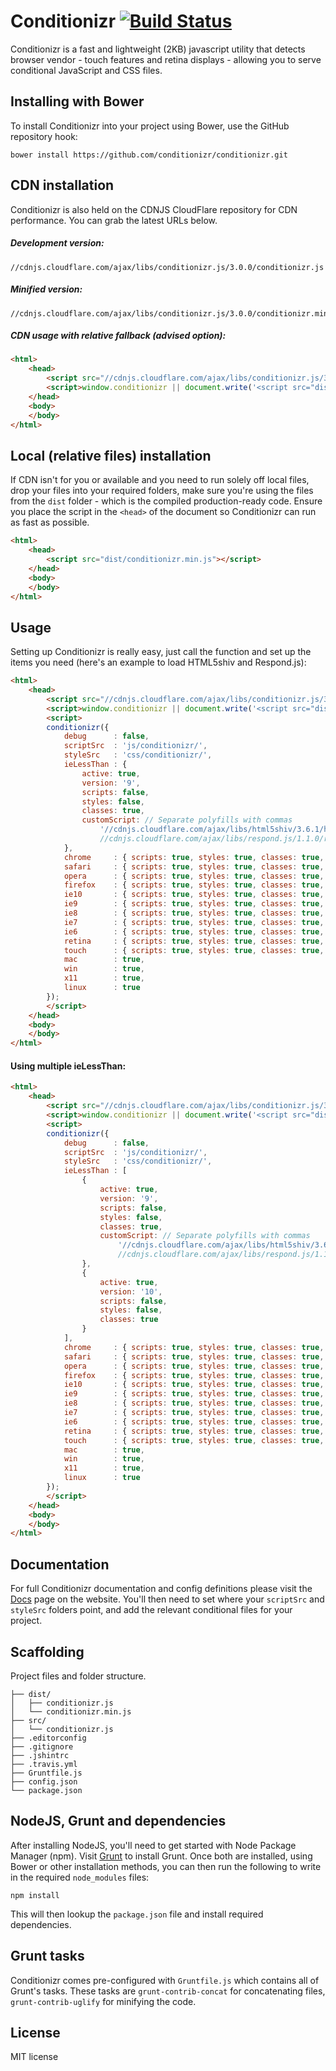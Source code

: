 # Conditionizr [![Build Status](https://travis-ci.org/conditionizr/conditionizr.png)](https://travis-ci.org/conditionizr/conditionizr)

Conditionizr is a fast and lightweight (2KB) javascript utility that detects browser vendor - touch features and retina displays - allowing you to serve conditional JavaScript and CSS files.

## Installing with Bower
To install Conditionizr into your project using Bower, use the GitHub repository hook:

```
bower install https://github.com/conditionizr/conditionizr.git
```

## CDN installation
Conditionizr is also held on the CDNJS CloudFlare repository for CDN performance. You can grab the latest URLs below.

##### Development version:
```
//cdnjs.cloudflare.com/ajax/libs/conditionizr.js/3.0.0/conditionizr.js
```

##### Minified version:
```
//cdnjs.cloudflare.com/ajax/libs/conditionizr.js/3.0.0/conditionizr.min.js
```

##### CDN usage with relative fallback (advised option):
```html
<html>
	<head>
		<script src="//cdnjs.cloudflare.com/ajax/libs/conditionizr.js/3.0.0/conditionizr.min.js"></script>
		<script>window.conditionizr || document.write('<script src="dist/conditionizr.min.js"><\/script>');</script>
	</head>
	<body>
	</body>
</html>
```

## Local (relative files) installation
If CDN isn't for you or available and you need to run solely off local files, drop your files into your required folders, make sure you're using the files from the `dist` folder - which is the compiled production-ready code. Ensure you place the script in the `<head>` of the document so Conditionizr can run as fast as possible.
	
```html
<html>
	<head>
		<script src="dist/conditionizr.min.js"></script>
	</head>
	<body>
	</body>
</html>
```

## Usage
Setting up Conditionizr is really easy, just call the function and set up the items you need (here's an example to load HTML5shiv and Respond.js):
```html
<html>
	<head>
		<script src="//cdnjs.cloudflare.com/ajax/libs/conditionizr.js/3.0.0/conditionizr.min.js"></script>
		<script>window.conditionizr || document.write('<script src="dist/conditionizr.min.js"><\/script>');</script>
		<script>
		conditionizr({
			debug      : false,
			scriptSrc  : 'js/conditionizr/',
			styleSrc   : 'css/conditionizr/',
			ieLessThan : {
				active: true,
				version: '9',
				scripts: false,
				styles: false,
				classes: true,
				customScript: // Separate polyfills with commas
					'//cdnjs.cloudflare.com/ajax/libs/html5shiv/3.6.1/html5shiv.js, 
					//cdnjs.cloudflare.com/ajax/libs/respond.js/1.1.0/respond.min.js'
			},
			chrome     : { scripts: true, styles: true, classes: true, customScript: false },
			safari     : { scripts: true, styles: true, classes: true, customScript: false },
			opera      : { scripts: true, styles: true, classes: true, customScript: false },
			firefox    : { scripts: true, styles: true, classes: true, customScript: false },
			ie10       : { scripts: true, styles: true, classes: true, customScript: false },
			ie9        : { scripts: true, styles: true, classes: true, customScript: false },
			ie8        : { scripts: true, styles: true, classes: true, customScript: false },
			ie7        : { scripts: true, styles: true, classes: true, customScript: false },
			ie6        : { scripts: true, styles: true, classes: true, customScript: false },
			retina     : { scripts: true, styles: true, classes: true, customScript: false },
			touch      : { scripts: true, styles: true, classes: true, customScript: false },
			mac        : true,
			win        : true,
			x11        : true,
			linux      : true
		});
		</script>
	</head>
	<body>
	</body>
</html>
```

#### Using multiple ieLessThan:
```html
<html>
	<head>
		<script src="//cdnjs.cloudflare.com/ajax/libs/conditionizr.js/3.0.0/conditionizr.min.js"></script>
		<script>window.conditionizr || document.write('<script src="dist/conditionizr.min.js"><\/script>');</script>
		<script>
		conditionizr({
			debug      : false,
			scriptSrc  : 'js/conditionizr/',
			styleSrc   : 'css/conditionizr/',
			ieLessThan : [
				{
					active: true,
					version: '9',
					scripts: false,
					styles: false,
					classes: true,
					customScript: // Separate polyfills with commas
						'//cdnjs.cloudflare.com/ajax/libs/html5shiv/3.6.1/html5shiv.js, 
						//cdnjs.cloudflare.com/ajax/libs/respond.js/1.1.0/respond.min.js'
				},
				{
					active: true,
					version: '10',
					scripts: false,
					styles: false,
					classes: true
				}
			],
			chrome     : { scripts: true, styles: true, classes: true, customScript: false },
			safari     : { scripts: true, styles: true, classes: true, customScript: false },
			opera      : { scripts: true, styles: true, classes: true, customScript: false },
			firefox    : { scripts: true, styles: true, classes: true, customScript: false },
			ie10       : { scripts: true, styles: true, classes: true, customScript: false },
			ie9        : { scripts: true, styles: true, classes: true, customScript: false },
			ie8        : { scripts: true, styles: true, classes: true, customScript: false },
			ie7        : { scripts: true, styles: true, classes: true, customScript: false },
			ie6        : { scripts: true, styles: true, classes: true, customScript: false },
			retina     : { scripts: true, styles: true, classes: true, customScript: false },
			touch      : { scripts: true, styles: true, classes: true, customScript: false },
			mac        : true,
			win        : true,
			x11        : true,
			linux      : true
		});
		</script>
	</head>
	<body>
	</body>
</html>
```

## Documentation
For full Conditionizr documentation and config definitions please visit the [Docs](http://conditionizr.com/docs.html) page on the website. You'll then need to set where your `scriptSrc` and `styleSrc` folders point, and add the relevant conditional files for your project.

## Scaffolding
Project files and folder structure.

```
├── dist/
│   ├── conditionizr.js
│   └── conditionizr.min.js
├── src/
│   └── conditionizr.js
├── .editorconfig
├── .gitignore
├── .jshintrc
├── .travis.yml
├── Gruntfile.js
├── config.json
└── package.json
```

## NodeJS, Grunt and dependencies
After installing NodeJS, you'll need to get started with Node Package Manager (npm). Visit [Grunt](http://gruntjs.com) to install Grunt. Once both are installed, using Bower or other installation methods, you can then run the following to write in the required `node_modules` files:

```
npm install
```

This will then lookup the `package.json` file and install required dependencies.

## Grunt tasks
Conditionizr comes pre-configured with `Gruntfile.js` which contains all of Grunt's tasks. These tasks are `grunt-contrib-concat` for concatenating files, `grunt-contrib-uglify` for minifying the code.

## License
MIT license